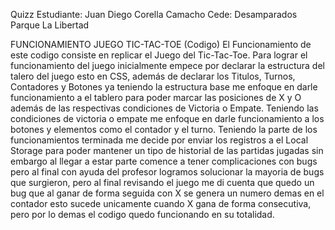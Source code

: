 Quizz
Estudiante: Juan Diego Corella Camacho
Cede: Desamparados Parque La Libertad

FUNCIONAMIENTO JUEGO TIC-TAC-TOE (Codigo)
El Funcionamiento de este codigo consiste en replicar el Juego del Tic-Tac-Toe.
Para lograr el funcionamiento del juego inicialmente empece por declarar la estructura del talero del juego esto en CSS, además de declarar los Titulos, Turnos, Contadores y Botones ya teniendo la estructura base me enfoque en darle funcionamiento a el tablero para poder marcar las posiciones de X y O además de las respectivas condiciones de Victoria o Empate. 
Teniendo las condiciones de victoria o empate me enfoque en darle funcionamiento a los botones y elementos como el contador y el turno. Teniendo la parte de los funcionamientos terminada me decide por enviar los registros a el Local Storage para poder mantener un tipo de historial de las partidas jugadas sin embargo al llegar a estar parte comence a tener complicaciones con bugs pero al final con ayuda del profesor logramos solucionar la mayoria de bugs que surgieron, pero al final revisando el juego me di cuenta que quedo un bug que al ganar de forma seguida con X se genera un numero demas en el contador esto sucede unicamente cuando X gana de forma consecutiva, pero por lo demas el codigo quedo funcionando en su totalidad.
